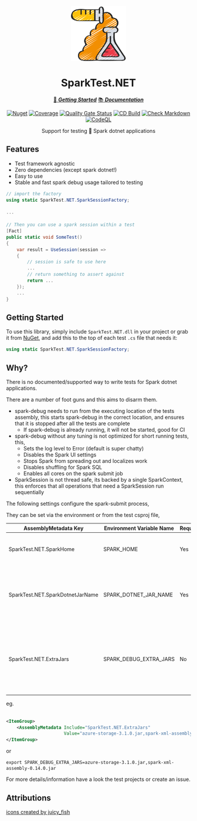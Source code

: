 ﻿<!-- markdownlint-disable MD033 MD041 -->
<div align="center">

<img src="test-tubes-icon.png" alt="SparkTest.NET" width="150px"/>

# SparkTest.NET

[:running: **_Getting Started_**](https://bmazzarol.github.io/SparkTest.NET/articles/getting-started.html)
[:books: **_Documentation_**](https://bmazzarol.github.io/SparkTest.NET)

[![Nuget](https://img.shields.io/nuget/v/SparkTest.NET)](https://www.nuget.org/packages/SparkTest.NET/)
[![Coverage](https://sonarcloud.io/api/project_badges/measure?project=bmazzarol_SparkTest.NET&metric=coverage)](https://sonarcloud.io/summary/new_code?id=bmazzarol_SparkTest.NET)
[![Quality Gate Status](https://sonarcloud.io/api/project_badges/measure?project=bmazzarol_SparkTest.NET&metric=alert_status)](https://sonarcloud.io/summary/new_code?id=bmazzarol_SparkTest.NET)
[![CD Build](https://github.com/bmazzarol/SparkTest.NET/actions/workflows/cd-build.yml/badge.svg)](https://github.com/bmazzarol/SparkTest.NET/actions/workflows/cd-build.yml)
[![Check Markdown](https://github.com/bmazzarol/SparkTest.NET/actions/workflows/check-markdown.yml/badge.svg)](https://github.com/bmazzarol/SparkTest.NET/actions/workflows/check-markdown.yml)
[![CodeQL](https://github.com/bmazzarol/SparkTest.NET/actions/workflows/codeql.yml/badge.svg)](https://github.com/bmazzarol/SparkTest.NET/actions/workflows/codeql.yml)

Support for testing :test_tube: Spark dotnet applications

</div>

## Features

* Test framework agnostic
* Zero dependencies (except spark dotnet!)
* Easy to use
* Stable and fast spark debug usage tailored to testing

```c#
// import the factory
using static SparkTest.NET.SparkSessionFactory;

...

// Then you can use a spark session within a test
[Fact]
public static void SomeTest()
{
    var result = UseSession(session =>
    {
        // session is safe to use here
        ...
        // return something to assert against
        return ...
    });
    ...
}
```

## Getting Started

To use this library, simply include `SparkTest.NET.dll` in your project or grab
it from [NuGet](https://www.nuget.org/packages/SparkTest.NET/), and add this to
the top of each test `.cs` file
that needs it:

```C#
using static SparkTest.NET.SparkSessionFactory;
```

## Why?

There is no documented/supported way to write tests for Spark dotnet
applications.

There are a number of foot guns and this aims to disarm them.

* spark-debug needs to run from the executing location of the tests assembly,
  this starts spark-debug in the correct location, and ensures that it is
  stopped after all the tests are complete
  * If spark-debug is already running, it will not be started, good for CI
* spark-debug without any tuning is not optimized for short running tests, this,
  * Sets the log level to Error (default is super chatty)
  * Disables the Spark UI settings
  * Stops Spark from spreading out and localizes work
  * Disables shuffling for Spark SQL
  * Enables all cores on the spark submit job
* SparkSession is not thread safe, its backed by a single SparkContext, this
  enforces that all operations that need a SparkSession run sequentially

The following settings configure the spark-submit process,

They can be set via the environment or from the test csproj file,

<!-- markdownlint-disable MD013 -->

| AssemblyMetadata Key             | Environment Variable Name | Required? | Description                                                                                                                               |
|----------------------------------|---------------------------|-----------|-------------------------------------------------------------------------------------------------------------------------------------------|
| SparkTest.NET.SparkHome          | SPARK_HOME                | Yes       | Location of spark on the system, used to start spark-submit                                                                               |
| SparkTest.NET.SparkDotnetJarName | SPARK_DOTNET_JAR_NAME     | Yes       | Name of the microsoft-spark jar file to use for example 'microsoft-spark-3-2_2.12-2.1.1.jar'                                              |
| SparkTest.NET.ExtraJars          | SPARK_DEBUG_EXTRA_JARS    | No        | Optional extra jar files to include from the executing test location, for example 'azure-storage-3.1.0.jar,spark-xml-assembly-0.14.0.jar' |

<!-- markdownlint-enable MD013 -->

eg.

```xml

<ItemGroup>
    <AssemblyMetadata Include="SparkTest.NET.ExtraJars"
                      Value="azure-storage-3.1.0.jar,spark-xml-assembly-0.14.0.jar"/>
</ItemGroup>
```

or

```shell
export SPARK_DEBUG_EXTRA_JARS=azure-storage-3.1.0.jar,spark-xml-assembly-0.14.0.jar
```

For more details/information have a look the test projects or create an issue.

## Attributions

[icons created by juicy_fish](https://www.flaticon.com/free-icons/test-tubes)
